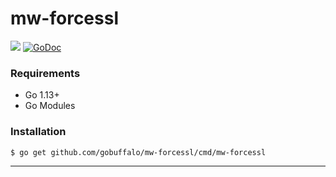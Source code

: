 # mw-forcessl

[![](https://github.com/gobuffalo/mw-forcessl/workflows/Tests/badge.svg)](https://github.com/gobuffalo/mw-forcessl/actions)
[![GoDoc](https://godoc.org/github.com/gobuffalo/mw-forcessl?status.svg)](https://godoc.org/github.com/gobuffalo/mw-forcessl)

### Requirements

* Go 1.13+
* Go Modules

### Installation

```bash
$ go get github.com/gobuffalo/mw-forcessl/cmd/mw-forcessl
```

---
